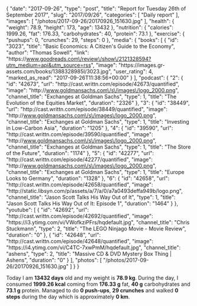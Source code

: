 {
    "date": "2017-09-26",
    "type": "post",
    "title": "Report for Tuesday 26th of September 2017",
    "slug": "2017\/09\/26",
    "categories": [
        "Daily report"
    ],
    "images": [
        "\/photos\/2017-09-26\/20170926_151630.jpg"
    ],
    "health": {
        "weight": 78.9,
        "height": 173,
        "age": 13432
    },
    "nutrition": {
        "calories": 1999.26,
        "fat": 176.33,
        "carbohydrates": 40,
        "protein": 73.1
    },
    "exercise": {
        "pushups": 0,
        "crunches": 29,
        "steps": 0
    },
    "media": {
        "books": [
            {
                "id": "3023",
                "title": "Basic Economics: A Citizen's Guide to the Economy",
                "author": "Thomas Sowell",
                "link": "https:\/\/www.goodreads.com\/review\/show\/2121328594?utm_medium=api&utm_source=rss",
                "image": "https:\/\/images.gr-assets.com\/books\/1388328985l\/3023.jpg",
                "user_rating": 4,
                "marked_as_read": "2017-09-26T11:38:56+00:00"
            }
        ],
        "podcast": {
            "2": {
                "id": "42673",
                "url": "http:\/\/cast.writtn.com\/episode\/42673\/quantified",
                "image": "http:\/\/www.goldmansachs.com\/s\/images\/logo_2000.png",
                "channel_title": "Exchanges at Goldman Sachs",
                "type": 1,
                "title": "The Evolution of the Equities Market",
                "duration": "2326"
            },
            "3": {
                "id": "38449",
                "url": "http:\/\/cast.writtn.com\/episode\/38449\/quantified",
                "image": "http:\/\/www.goldmansachs.com\/s\/images\/logo_2000.png",
                "channel_title": "Exchanges at Goldman Sachs",
                "type": 1,
                "title": "Investing in Low-Carbon Asia",
                "duration": "1205"
            },
            "4": {
                "id": "39590",
                "url": "http:\/\/cast.writtn.com\/episode\/39590\/quantified",
                "image": "http:\/\/www.goldmansachs.com\/s\/images\/logo_2000.png",
                "channel_title": "Exchanges at Goldman Sachs",
                "type": 1,
                "title": "The Store of the Future",
                "duration": "1174"
            },
            "5": {
                "id": "42277",
                "url": "http:\/\/cast.writtn.com\/episode\/42277\/quantified",
                "image": "http:\/\/www.goldmansachs.com\/s\/images\/logo_2000.png",
                "channel_title": "Exchanges at Goldman Sachs",
                "type": 1,
                "title": "Europe Looks to Germany",
                "duration": "1328"
            },
            "6": {
                "id": "42658",
                "url": "http:\/\/cast.writtn.com\/episode\/42658\/quantified",
                "image": "http:\/\/static.libsyn.com\/p\/assets\/a\/7\/a\/0\/a7a0493deffa949b\/logo.png",
                "channel_title": "Jason Scott Talks His Way Out of It",
                "type": 1,
                "title": "Jason Scott Talks His Way Out of It: Episode 1",
                "duration": "1464"
            }
        },
        "youtube": [
            {
                "id": "42692",
                "url": "http:\/\/cast.writtn.com\/episode\/42692\/quantified",
                "image": "https:\/\/i3.ytimg.com\/vi\/VWofkziPFrs\/hqdefault.jpg",
                "channel_title": "Chris Stuckmann",
                "type": 2,
                "title": "The LEGO Ninjago Movie - Movie Review",
                "duration": "0"
            },
            {
                "id": "42648",
                "url": "http:\/\/cast.writtn.com\/episode\/42648\/quantified",
                "image": "https:\/\/i4.ytimg.com\/vi\/C4TC-7xwPmM\/hqdefault.jpg",
                "channel_title": "ashens",
                "type": 2,
                "title": "Massive CD & DVD Mystery Box Thing | Ashens",
                "duration": "0"
            }
        ],
        "photos": [
            "\/photos\/2017-09-26\/20170926_151630.jpg"
        ]
    }
}

Today I am <strong>13432 days</strong> old and my weight is <strong>78.9 kg</strong>. During the day, I consumed <strong>1999.26 kcal</strong> coming from <strong>176.33 g</strong> fat, <strong>40 g</strong> carbohydrates and <strong>73.1 g</strong> protein. Managed to do <strong>0 push-ups</strong>, <strong>29 crunches</strong> and walked <strong>0 steps</strong> during the day which is approximately <strong>0 km</strong>.